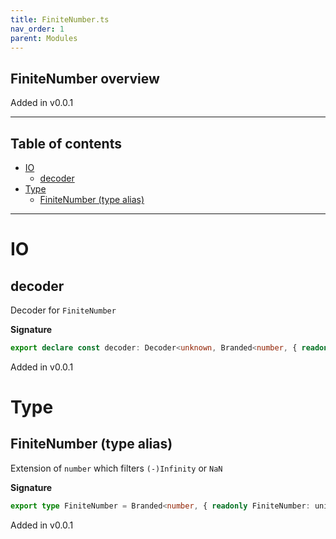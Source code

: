 ```yaml
---
title: FiniteNumber.ts
nav_order: 1
parent: Modules
---
```


## FiniteNumber overview

Added in v0.0.1

---

<h2 class="text-delta">Table of contents</h2>

- [IO](#io)
  - [decoder](#decoder)
- [Type](#type)
  - [FiniteNumber (type alias)](#finitenumber-type-alias)

---

# IO

## decoder

Decoder for `FiniteNumber`

**Signature**

```ts
export declare const decoder: Decoder<unknown, Branded<number, { readonly FiniteNumber: unique symbol }>>
```

Added in v0.0.1

# Type

## FiniteNumber (type alias)

Extension of `number` which filters `(-)Infinity` or `NaN`

**Signature**

```ts
export type FiniteNumber = Branded<number, { readonly FiniteNumber: unique symbol }>
```

Added in v0.0.1
